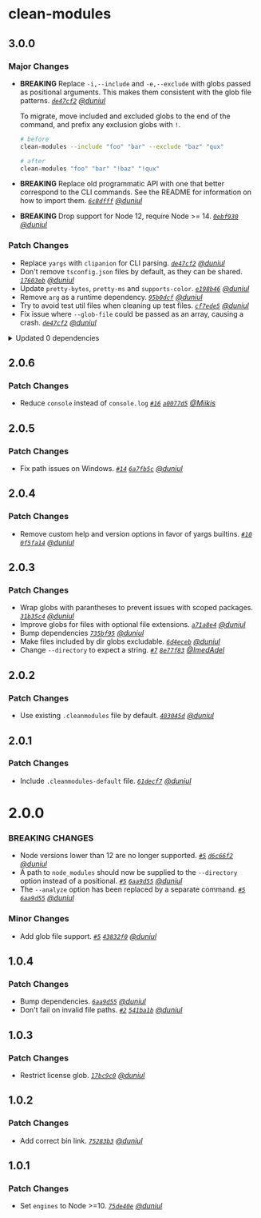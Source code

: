 # clean-modules

## 3.0.0

### Major Changes

- **BREAKING** Replace `-i,--include` and `-e,--exclude` with globs passed as positional arguments. This makes them consistent with the glob file patterns. _[`de47cf2`](https://github.com/duniul/clean-modules/commit/de47cf22adb5a44507a0dde1caa763fd98c16eba) [@duniul](https://github.com/duniul)_

  To migrate, move included and excluded globs to the end of the command, and prefix any exclusion globs with `!`.

  ```sh
  # before
  clean-modules --include "foo" "bar" --exclude "baz" "qux"

  # after
  clean-modules "foo" "bar" "!baz" "!qux"
  ```

- **BREAKING** Replace old programmatic API with one that better correspond to the CLI commands. See the README for information on how to import them. _[`6c8dfff`](https://github.com/duniul/clean-modules/commit/6c8dfff6f151d56a661a7759d36e35162889afad) [@duniul](https://github.com/duniul)_
- **BREAKING** Drop support for Node 12, require Node >= 14. _[`0ebf930`](https://github.com/duniul/clean-modules/commit/0ebf9307371cbd6d4a966139f020a8d1a9e0d0a1) [@duniul](https://github.com/duniul)_

### Patch Changes

- Replace `yargs` with `clipanion` for CLI parsing. _[`de47cf2`](https://github.com/duniul/clean-modules/commit/de47cf22adb5a44507a0dde1caa763fd98c16eba) [@duniul](https://github.com/duniul)_
- Don't remove `tsconfig.json` files by default, as they can be shared. _[`17603eb`](https://github.com/duniul/clean-modules/commit/17603ebcdd9d27d46abdce4805e8dfbe0deae3ae) [@duniul](https://github.com/duniul)_
- Update `pretty-bytes`, `pretty-ms` and `supports-color`. _[`e198b46`](https://github.com/duniul/clean-modules/commit/e198b468174afa9b72fe160a553a659bfe255bf0) [@duniul](https://github.com/duniul)_
- Remove `arg` as a runtime dependency. _[`95b0dcf`](https://github.com/duniul/clean-modules/commit/95b0dcf0693b6c14635497c866d717ae89820299) [@duniul](https://github.com/duniul)_
- Try to avoid test util files when cleaning up test files. _[`cf7ede5`](https://github.com/duniul/clean-modules/commit/cf7ede5037e865851afff1e3b22502e5fb165fca) [@duniul](https://github.com/duniul)_
- Fix issue where `--glob-file` could be passed as an array, causing a crash. _[`de47cf2`](https://github.com/duniul/clean-modules/commit/de47cf22adb5a44507a0dde1caa763fd98c16eba) [@duniul](https://github.com/duniul)_

<details><summary>Updated 0 dependencies</summary>

<small>

</small>

</details>

## 2.0.6

### Patch Changes

- Reduce `console` instead of `console.log` _[`#16`](https://github.com/duniul/clean-modules/pull/16) [`a0077d5`](https://github.com/duniul/clean-modules/commit/a0077d579b17650b284c4a5bc4f452e66356a423) [@Miikis](https://github.com/Miikis)_

## 2.0.5

### Patch Changes

- Fix path issues on Windows. _[`#14`](https://github.com/duniul/clean-modules/pull/14) [`6a7fb5c`](https://github.com/duniul/clean-modules/commit/6a7fb5c015d9f1869fa8b016d63c8cd390a5e2a1) [@duniul](https://github.com/duniul)_

## 2.0.4

### Patch Changes

- Remove custom help and version options in favor of yargs builtins. _[`#10`](https://github.com/duniul/clean-modules/pull/10) [`0f5fa14`](https://github.com/duniul/clean-modules/commit/0f5fa148b81a6bca1650430596ebc34779a4b126) [@duniul](https://github.com/duniul)_

## 2.0.3

### Patch Changes

- Wrap globs with parantheses to prevent issues with scoped packages. _[`31b35c4`](https://github.com/duniul/clean-modules/commit/31b35c4e7aa2bc7ffc76300bb9177c43f794940a) [@duniul](https://github.com/duniul)_
- Improve globs for files with optional file extensions. _[`a71a8e4`](https://github.com/duniul/clean-modules/commit/a71a8e4ca29a35e74806267e379a85c2e5764721) [@duniul](https://github.com/duniul)_
- Bump dependencies _[`735bf95`](https://github.com/duniul/clean-modules/commit/735bf9586bac7fab59f01170bf192090de274903) [@duniul](https://github.com/duniul)_
- Make files included by dir globs excludable. _[`6d4eceb`](https://github.com/duniul/clean-modules/commit/6d4ecebe33034be2a2997ebb93d8c1cb012f363a) [@duniul](https://github.com/duniul)_
- Change `--directory` to expect a string. _[`#7`](https://github.com/duniul/clean-modules/pull/7) [`8e77f83`](https://github.com/duniul/clean-modules/commit/8e77f830c5b523d47906f87c8e68a988e55f5cdf) [@ImedAdel](https://github.com/ImedAdel)_

## 2.0.2

### Patch Changes

- Use existing `.cleanmodules` file by default. _[`403045d`](https://github.com/duniul/clean-modules/commit/403045d275c36f2c27f13646fdb45ed53902b01a) [@duniul](https://github.com/duniul)_

## 2.0.1

### Patch Changes

- Include `.cleanmodules-default` file. _[`61decf7`](https://github.com/duniul/clean-modules/commit/61decf7fd9b635f35daba10a58e7464c4db26b4a) [@duniul](https://github.com/duniul)_

# 2.0.0

### BREAKING CHANGES

- Node versions lower than 12 are no longer supported. _[`#5`](https://github.com/duniul/clean-modules/pull/5) [`d6c66f2`](https://github.com/duniul/clean-modules/commit/d6c66f2ab75ec03a573b848c396d74316fc085d6) [@duniul](https://github.com/duniul)_
- A path to `node_modules` should now be supplied to the `--directory` option instead of a positional. _[`#5`](https://github.com/duniul/clean-modules/pull/5) [`6aa9d55`](https://github.com/duniul/clean-modules/commit/6aa9d556fe0fa42b70966c6e7788442dae7a3426) [@duniul](https://github.com/duniul)_
- The `--analyze` option has been replaced by a separate command. _[`#5`](https://github.com/duniul/clean-modules/pull/5) [`6aa9d55`](https://github.com/duniul/clean-modules/commit/6aa9d556fe0fa42b70966c6e7788442dae7a3426) [@duniul](https://github.com/duniul)_

### Minor Changes

- Add glob file support. _[`#5`](https://github.com/duniul/clean-modules/pull/5) [`43832f0`](https://github.com/duniul/clean-modules/commit/43832f08582ef55f33c7ee481c949a267a8f8a1d) [@duniul](https://github.com/duniul)_

## 1.0.4

### Patch Changes

- Bump dependencies. _[`6aa9d55`](https://github.com/duniul/clean-modules/commit/6aa9d556fe0fa42b70966c6e7788442dae7a3426) [@duniul](https://github.com/duniul)_
- Don't fail on invalid file paths. _[`#2`](https://github.com/duniul/clean-modules/pull/2) [`541ba1b`](https://github.com/duniul/clean-modules/commit/541ba1b3ca033b90df414fdcf6cea5f655daf3ae) [@duniul](https://github.com/duniul)_

## 1.0.3

### Patch Changes

- Restrict license glob. _[`17bc9c0`](https://github.com/duniul/clean-modules/commit/17bc9c029f8197a7cb4514fd11eef32023855243) [@duniul](https://github.com/duniul)_

## 1.0.2

### Patch Changes

- Add correct bin link. _[`75283b3`](https://github.com/duniul/clean-modules/commit/75283b3b0e5a42597e90209f60f85e83fc7429d7) [@duniul](https://github.com/duniul)_

## 1.0.1

### Patch Changes

- Set `engines` to Node >=10. _[`75de40e`](https://github.com/duniul/clean-modules/commit/75de40eca44847cefb269b2b36ce2f36b27a93ca) [@duniul](https://github.com/duniul)_
